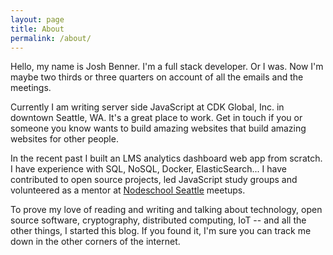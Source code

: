 ```yaml
---
layout: page
title: About
permalink: /about/
---
```

Hello, my name is Josh Benner.  I'm a full stack developer.  Or I was.  Now I'm maybe two thirds or three quarters on account of all the emails and the meetings.  

Currently I am writing server side JavaScript at CDK Global, Inc. in downtown Seattle, WA.  It's a great place to work.  Get in touch if you or someone you know wants to build amazing websites that build amazing websites for other people.

In the recent past I built an LMS analytics dashboard web app from scratch.  I have experience with SQL, NoSQL, Docker, ElasticSearch...  I have contributed to open source projects, led JavaScript study groups and volunteered as a mentor at [Nodeschool Seattle](http://www.meetup.com/Seattle-NodeSchool/) meetups.

To prove my love of reading and writing and talking about technology, open source software, cryptography, distributed computing, IoT -- and all the other things, I started this blog.  If you found it, I'm sure you can track me down in the other corners of the internet.
